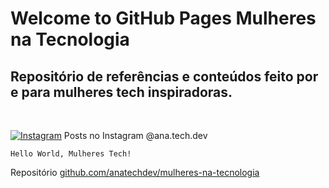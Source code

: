 # Welcome to GitHub Pages Mulheres na Tecnologia

## Repositório de referências e conteúdos feito por e para mulheres tech inspiradoras.
<br>

<a href="https://www.instagram.com/ana.tech.dev/"><img alt="Instagram" src="https://img.shields.io/badge/ana.tech.dev-%23E4405F.svg?style=plastic&logo=Instagram&logoColor=white&color=blue"/></a> Posts no Instagram @ana.tech.dev

`Hello World, Mulheres Tech!`

Repositório [github.com/anatechdev/mulheres-na-tecnologia](https://github.com/anatechdev/mulheres-na-tecnologia)


